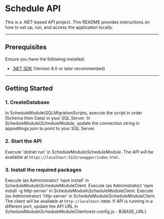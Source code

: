 # Schedule API

This is a .NET-based API project. This README provides instructions on how to set up, run, and access the application locally.

---

## Prerequisites

Ensure you have the following installed:

- [.NET SDK](https://dotnet.microsoft.com/download) (Version 8.0 or later recommended)

---

## Getting Started

### 1. CreateDatabase
In ScheduleModule\SQLMigrationScripts, execute the script in order (Schema then Data) in your SQL Server.
In ScheduleModule\ScheduleModule, update the connection string in appsettings.json to point to your SQL Server.

### 2. Start the API
Execute 'dotnet run' in ScheduleModule\ScheduleModule. The API will be available at `https://localhost:5121/swagger/index.html`.

### 3. Install the required packages
Execute (as Administrator) 'npm install' in ScheduleModule\ScheduleModuleClient.
Execute (as Administrator) 'npm install -g http-server' in ScheduleModule\ScheduleModuleClient.
Execute (as Administrator) 'http-server' in ScheduleModule\ScheduleModuleClient. The client will be available at `http://localhost:8080`.
If API is running in a different port, update the API URL in ScheduleModule\ScheduleModuleClient\rest-config.js - ${BASE_URL}.